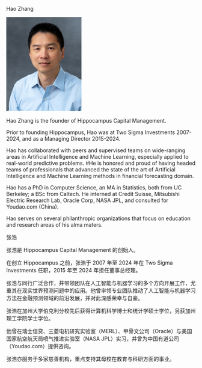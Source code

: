 Hao Zhang

<img src="publicity_2024.png" alt="Publicity Photo" width="200">

Hao Zhang is the founder of Hippocampus Capital Management. 

Prior to founding Hippocampus, Hao was at Two Sigma Investments 2007-2024, and as a Managing Director 2015-2024.

Hao has collaborated with peers and supervised teams on wide-ranging areas in Artificial Intelligence and Machine Learning, especially applied to real-world predictive problems. 
#He is honored and proud of having headed teams of professionals that advanced the state of the art of Artificial Intelligence and Machine Learning methods in financial forecasting domain.

Hao has a PhD in Computer Science, an MA in Statistics, both from UC Berkeley; a BSc from Caltech. He interned at Credit Suisse, Mitsubishi Electric Research Lab, Oracle Corp, NASA JPL, and consulted for Youdao.com (China).

Hao serves on several philanthropic organizations that focus on education and research areas of his alma maters.

张浩

张浩是 Hippocampus Capital Management 的创始人。

在创立 Hippocampus 之前，张浩于 2007 年至 2024 年在 Two Sigma Investments 任职，2015 年至 2024 年担任董事总经理。

张浩与同行广泛合作，并带领团队在人工智能与机器学习的多个方向开展工作，尤重其在现实世界预测问题中的应用。他曾率领专业团队推动了人工智能与机器学习方法在金融预测领域的前沿发展，并对此深感荣幸与自豪。

张浩在加州大学伯克利分校先后获得计算机科学博士和统计学硕士学位，另获加州理工学院学士学位。

他曾在瑞士信贷、三菱电机研究实验室（MERL）、甲骨文公司（Oracle）与美国国家航空航天局喷气推进实验室（NASA JPL）实习，并曾为中国有道公司（Youdao.com）提供咨询。

张浩亦服务于多家慈善机构，重点支持其母校在教育与科研方面的事业。
